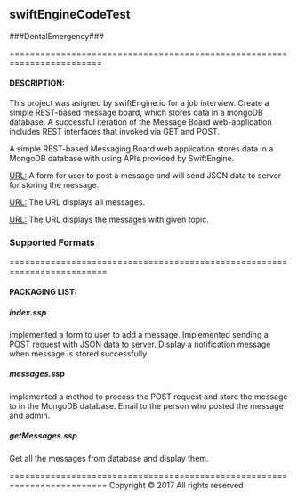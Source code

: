 ## swiftEngineCodeTest

###DentalEmergency###

========================================================================

#### DESCRIPTION:
This project was asigned by swiftEngine.io for a job interview. Create a simple REST-based message board, which 
stores data in a mongoDB database. A successful iteration of the Message Board web-application includes REST 
interfaces that invoked via GET and POST.

A simple REST-based Messaging Board web application stores data in a MongoDB database with using APIs provided by SwiftEngine.

[URL:](https://lisuejshe.site.swiftengine.net/)
A form for user to post a message and will send JSON data to server for storing the message. 

[URL:](https://lisuejshe.site.swiftengine.net/getMessages.ssp/)
The URL displays all messages. 
 
[URL:](https://lisuejshe.site.swiftengine.net/getMessages.ssp/{topic})
The URL displays the messages with given topic. 

### Supported Formats

=========================================================================
#### PACKAGING LIST:

##### index.ssp
  implemented a form to user to add a message.  Implemented sending a POST request with JSON data to server. 
  Display a notification message when message is stored successfully. 
 
##### messages.ssp 
  implemented a method to process the POST request and store the message to in the MongoDB database. Email 
  to the person who posted the message and admin. 
  
##### getMessages.ssp 
  Get all the messages from database and display them.



=========================================================================
Copyright © 2017 All rights reserved
